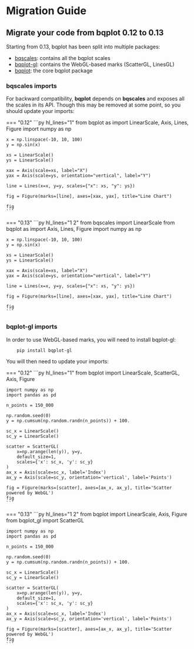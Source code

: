 # Migration Guide

## Migrate your code from bqplot 0.12 to 0.13

Starting from 0.13, bqplot has been split into multiple packages:

- [bqscales](https://github.com/bqplot/bqscales): contains all the bqplot scales
- [bqplot-gl](https://github.com/bqplot/bqplot-gl): contains the WebGL-based marks (ScatterGL, LinesGL)
- [bqplot](https://github.com/bqplot/bqplot): the core bqplot package

### bqscales imports

For backward compatibility, **bqplot** depends on **bqscales** and exposes all the scales in its API.
Though this may be removed at some point, so you should update your imports:

=== "0.12"
    ```py hl_lines="1"
    from bqplot as import LinearScale, Axis, Lines, Figure
    import numpy as np

    x = np.linspace(-10, 10, 100)
    y = np.sin(x)

    xs = LinearScale()
    ys = LinearScale()

    xax = Axis(scale=xs, label="X")
    yax = Axis(scale=ys, orientation="vertical", label="Y")

    line = Lines(x=x, y=y, scales={"x": xs, "y": ys})

    fig = Figure(marks=[line], axes=[xax, yax], title="Line Chart")

    fig
    ```

=== "0.13"
    ```py hl_lines="1 2"
    from bqscales import LinearScale
    from bqplot as import Axis, Lines, Figure
    import numpy as np

    x = np.linspace(-10, 10, 100)
    y = np.sin(x)

    xs = LinearScale()
    ys = LinearScale()

    xax = Axis(scale=xs, label="X")
    yax = Axis(scale=ys, orientation="vertical", label="Y")

    line = Lines(x=x, y=y, scales={"x": xs, "y": ys})

    fig = Figure(marks=[line], axes=[xax, yax], title="Line Chart")

    fig
    ```

### bqplot-gl imports

In order to use WebGL-based marks, you will need to install bqplot-gl:

```bash
    pip install bqplot-gl
```

You will then need to update your imports:

=== "0.12"
    ```py hl_lines="1"
    from bqplot import LinearScale, ScatterGL, Axis, Figure

    import numpy as np
    import pandas as pd

    n_points = 150_000

    np.random.seed(0)
    y = np.cumsum(np.random.randn(n_points)) + 100.

    sc_x = LinearScale()
    sc_y = LinearScale()

    scatter = ScatterGL(
        x=np.arange(len(y)), y=y,
        default_size=1,
        scales={'x': sc_x, 'y': sc_y}
    )
    ax_x = Axis(scale=sc_x, label='Index')
    ax_y = Axis(scale=sc_y, orientation='vertical', label='Points')

    fig = Figure(marks=[scatter], axes=[ax_x, ax_y], title='Scatter powered by WebGL')
    fig
    ```

=== "0.13"
    ```py hl_lines="1 2"
    from bqplot import LinearScale, Axis, Figure
    from bqplot_gl import ScatterGL

    import numpy as np
    import pandas as pd

    n_points = 150_000

    np.random.seed(0)
    y = np.cumsum(np.random.randn(n_points)) + 100.

    sc_x = LinearScale()
    sc_y = LinearScale()

    scatter = ScatterGL(
        x=np.arange(len(y)), y=y,
        default_size=1,
        scales={'x': sc_x, 'y': sc_y}
    )
    ax_x = Axis(scale=sc_x, label='Index')
    ax_y = Axis(scale=sc_y, orientation='vertical', label='Points')

    fig = Figure(marks=[scatter], axes=[ax_x, ax_y], title='Scatter powered by WebGL')
    fig
    ```
